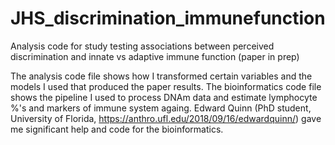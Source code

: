 # JHS_discrimination_immunefunction
Analysis code for study testing associations between perceived discrimination and innate vs adaptive immune function (paper in prep)

The analysis code file shows how I transformed certain variables and the models I used that produced the paper results. The bioinformatics code file shows the pipeline I used to process DNAm data and estimate lymphocyte %'s and markers of immune system againg. Edward Quinn (PhD student, University of Florida, https://anthro.ufl.edu/2018/09/16/edwardquinn/) gave me significant help and code for the bioinformatics. 
